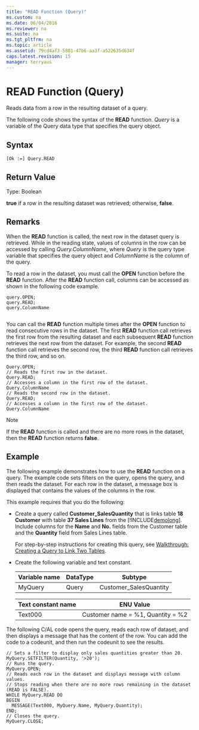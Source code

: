 ```yaml
---
title: "READ Function (Query)"
ms.custom: na
ms.date: 06/04/2016
ms.reviewer: na
ms.suite: na
ms.tgt_pltfrm: na
ms.topic: article
ms.assetid: 79cd4af3-5881-47b6-aa3f-a522635d634f
caps.latest.revision: 15
manager: terryaus
---
```

# READ Function (Query)
Reads data from a row in the resulting dataset of a query.  
  
 The following code shows the syntax of the **READ** function. *Query* is a variable of the Query data type that specifies the query object.  
  
## Syntax  
  
```  
[Ok :=] Query.READ  
```  
  
## Return Value  
 Type: Boolean  
  
 **true** if a row in the resulting dataset was retrieved; otherwise, **false**.  
  
## Remarks  
 When the **READ** function is called, the next row in the dataset query is retrieved. While in the reading state, values of columns in the row can be accessed by calling *Query.ColumnName*, where *Query* is the query type variable that specifies the query object and *ColumnName* is the column of the query.  
  
 To read a row in the dataset, you must call the **OPEN** function before the **READ** function. After the **READ** function call, columns can be accessed as shown in the following code example.  
  
```  
query.OPEN;  
query.READ;  
query.ColumnName  
  
```  
  
 You can call the **READ** function multiple times after the **OPEN** function to read consecutive rows in the dataset. The first **READ** function call retrieves the first row from the resulting dataset and each subsequent **READ** function retrieves the next row from the dataset. For example, the second **READ** function call retrieves the second row, the third **READ** function call retrieves the third row, and so on.  
  
```  
Query.OPEN;  
// Reads the first row in the dataset.  
Query.READ;   
// Accesses a column in the first row of the dataset.  
Query.ColumnName  
// Reads the second row in the dataset.  
Query.READ;   
// Accesses a column in the first row of the dataset.  
Query.ColumnName  
```  
  
> [!NOTE]  
>  If the **READ** function is called and there are no more rows in the dataset, then the **READ** function returns **false**.  
  
## Example  
 The following example demonstrates how to use the **READ** function on a query. The example code sets filters on the query, opens the query, and then reads the dataset. For each row in the dataset, a message box is displayed that contains the values of the columns in the row.  
  
 This example requires that you do the following:  
  
-   Create a query called **Customer\_SalesQuantity** that is links table **18 Customer** with table  **37 Sales Lines** from the [!INCLUDE[demolong](../dynamics-nav/includes/demolong_md.md)]. Include columns for the **Name** and **No.** fields from the Customer table and the **Quantity** field from Sales Lines table.  
  
     For step\-by\-step instructions for creating this query, see [Walkthrough: Creating a Query to Link Two Tables](../Topic/Walkthrough:%20Creating%20a%20Query%20to%20Link%20Two%20Tables.md).  
  
-   Create the following variable and text constant.  
  
    |Variable name|DataType|Subtype|  
    |-------------------|--------------|-------------|  
    |MyQuery|Query|Customer\_SalesQuantity|  
  
    |Text constant name|ENU Value|  
    |------------------------|---------------|  
    |Text000|Customer name \= %1, Quantity \= %2|  
  
 The following C\/AL code opens the query, reads each row of dataset, and then displays a message that has the content of the row. You can add the code to a codeunit, and then run the codeunit to see the results.  
  
```  
// Sets a filter to display only sales quantities greater than 20.  
MyQuery.SETFILTER(Quantity, '>20');   
// Runs the query.  
MyQuery.OPEN;  
// Reads each row in the dataset and displays message with column values.  
// Stops reading when there are no more rows remaining in the dataset (READ is FALSE).  
WHILE MyQuery.READ DO  
BEGIN  
  MESSAGE(Text000, MyQuery.Name, MyQuery.Quantity);   
END;  
// Closes the query.  
MyQuery.CLOSE;  
```